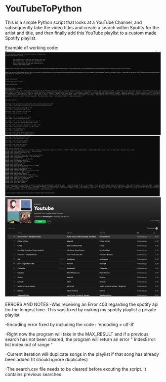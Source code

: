 # YouTubeToPython

This is a simple Python script that looks at a YouTube Channel,
and subsequently take the video titles and create a
search within Spotify for the artist and title, and then finally add this
YouTube playlist to a custom made Spotify playlist.

Example of working code:
![picture](ScreenShots/Screen1.PNG)
![picture](ScreenShots/Screen2.PNG)
![picture](ScreenShots/Screen3.PNG)

ERRORS AND NOTES
-Was receiving an Error 403 regarding the spotify api for the longest time.
This was fixed by making my spotify playlist a private playlist

-Encoding error fixed by including the code : 'encoding = utf-8'

-Right now the program will take in the MAX_RESULT and if a previous search has
 not been cleared, the program will return an error
      " IndexError: list index out of range "


-Current iteration will duplicate songs in the playlist if that song has
 already been added (It should ignore duplicates)

-The search.csv file needs to be cleared before excuting the script.
 It contains previous searches
